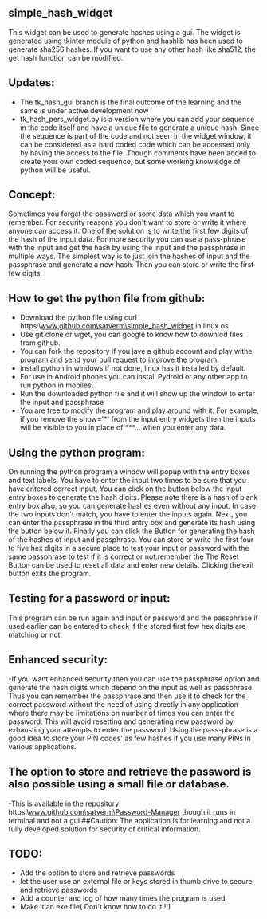 ## simple_hash_widget
This widget can be used to generate hashes  using a gui.
The widget is generated using tkinter module of python and hashlib has heen used to generate sha256 hashes.
If you want to use any other hash like sha512, the get hash function can be modified.
## Updates:
 - The tk_hash_gui branch is the final outcome of the learning and the same is under active development now
 - tk_hash_pers_widget.py is a version where you can add your sequence in the code itself and have a unique file to generate a unique hash. 
Since the sequence is part of the code and not seen in the widget window, it can be considered as a hard coded code which can be accessed only by having the access to the file.
Though comments have been added to create your own coded sequence, but some working knowledge of python will be useful. 

## Concept:
Sometimes you forget the password or some data which you want to remember.
For security reasons you don't want to store or write it where anyone can access it.
One of the solution is to write the first few digits of the hash of the input data.
For more security you can use a pass-phrase with the input and get the hash by using the input and the passphrase in multiple ways.
The simplest way is to just join the hashes of input and the passphrase and generate a new hash.
Then you can store or write the first few digits.
## How to get the python file from github:
 - Download the python file using curl https:\\www.github.com\satverm\simple_hash_widget in linux os.
 - Use git clone or wget, you can google to know how to downlod files from github.
 - You can fork the repository if you jave a github account  and play withe program  and send your pull request to improve the program.
 - install python in windows if not done, linux has it installed by default.
 - For use in Android phones you can install Pydroid or any other app to run python in mobiles.
 - Run the downloaded python file and it will show up the window to enter the input and passphrase 
 - You are free to modify the program and play around with it. For example, if you remove the show='*' from the input entry widgets then the inputs will be visible to you in place of ***... when you enter any data.
## Using the python program:
On running the python program a window will popup with the entry boxes and text labels.
You have to enter the input two times to be sure that you have entered correct input.
You can click on the button below the input entry boxes to generate the hash digits.
Please note there is a hash of blank entry box also, so you can generate hashes even without any input. 
In case the two inputs don't match, you have to enter the inputs again. 
Next, you can enter the passphrase in the third entry box and generate its hash using the button below it.
Finally you can click the Button for generating the hash of the hashes of input and passphrase.
You can store or write the first four to five hex digits in a secure place to test your input or password with the same passphrase to  test if it is correct or not.remember the 
The Reset Button can be used to reset all data and enter new details.
Clicking the exit button exits the program.

## Testing for a password or input:
This program can be run again and input or password and the passphrase if used earlier can be entered to check if the stored first few hex digits are matching or not.
## Enhanced security:
-If you want enhanced security then you can use the passphrase option and generate the hash digits which depend on the input as well as passphrase. 
Thus you can remember the passphrase and then use it to check for the correct password without the need of using directly in any application where there may be limitations on number of times you can enter the password. 
This will avoid resetting and generating new password by exhausting your attempts to enter the password. 
Using the pass-phrase is a good idea to store your PIN codes' as few hashes if you use many PINs in various applications. 
## The option to store and retrieve the password is also possible using a small file or database.
-This is available in the repository https:\\www.github.com\satverm\Password-Manager though it runs in terminal and not a gui
##Caution: The application is for learning and not a fully developed solution for security of critical information. 

## TODO:
- Add the option to store and retrieve passwords 
- let the user use an external file or keys stored in thumb drive to secure and retrieve passwords
- Add a counter and log of how many times the program is used 
- Make it an exe file( Don't know how to do it !!)
